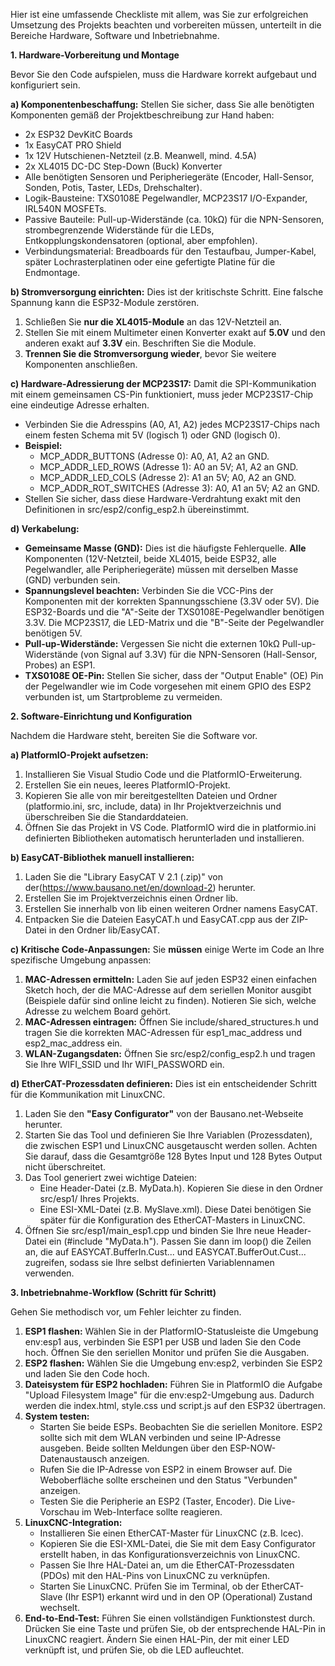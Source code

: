 Hier ist eine umfassende Checkliste mit allem, was Sie zur erfolgreichen Umsetzung des Projekts beachten und vorbereiten müssen, unterteilt in die Bereiche Hardware, Software und Inbetriebnahme.

**1\. Hardware-Vorbereitung und Montage**

Bevor Sie den Code aufspielen, muss die Hardware korrekt aufgebaut und konfiguriert sein.

**a) Komponentenbeschaffung:** Stellen Sie sicher, dass Sie alle benötigten Komponenten gemäß der Projektbeschreibung zur Hand haben:

- 2x ESP32 DevKitC Boards
- 1x EasyCAT PRO Shield
- 1x 12V Hutschienen-Netzteil (z.B. Meanwell, mind. 4.5A)
- 2x XL4015 DC-DC Step-Down (Buck) Konverter
- Alle benötigten Sensoren und Peripheriegeräte (Encoder, Hall-Sensor, Sonden, Potis, Taster, LEDs, Drehschalter).
- Logik-Bausteine: TXS0108E Pegelwandler, MCP23S17 I/O-Expander, IRL540N MOSFETs.
- Passive Bauteile: Pull-up-Widerstände (ca. 10kΩ) für die NPN-Sensoren, strombegrenzende Widerstände für die LEDs, Entkopplungskondensatoren (optional, aber empfohlen).
- Verbindungsmaterial: Breadboards für den Testaufbau, Jumper-Kabel, später Lochrasterplatinen oder eine gefertigte Platine für die Endmontage.

**b) Stromversorgung einrichten:** Dies ist der kritischste Schritt. Eine falsche Spannung kann die ESP32-Module zerstören.

1. Schließen Sie **nur die XL4015-Module** an das 12V-Netzteil an.
2. Stellen Sie mit einem Multimeter einen Konverter exakt auf **5.0V** und den anderen exakt auf **3.3V** ein. Beschriften Sie die Module.
3. **Trennen Sie die Stromversorgung wieder**, bevor Sie weitere Komponenten anschließen.

**c) Hardware-Adressierung der MCP23S17:** Damit die SPI-Kommunikation mit einem gemeinsamen CS-Pin funktioniert, muss jeder MCP23S17-Chip eine eindeutige Adresse erhalten.

- Verbinden Sie die Adresspins (A0, A1, A2) jedes MCP23S17-Chips nach einem festen Schema mit 5V (logisch 1) oder GND (logisch 0).
- **Beispiel:**
  - MCP_ADDR_BUTTONS (Adresse 0): A0, A1, A2 an GND.
  - MCP_ADDR_LED_ROWS (Adresse 1): A0 an 5V; A1, A2 an GND.
  - MCP_ADDR_LED_COLS (Adresse 2): A1 an 5V; A0, A2 an GND.
  - MCP_ADDR_ROT_SWITCHES (Adresse 3): A0, A1 an 5V; A2 an GND.
- Stellen Sie sicher, dass diese Hardware-Verdrahtung exakt mit den Definitionen in src/esp2/config_esp2.h übereinstimmt.

**d) Verkabelung:**

- **Gemeinsame Masse (GND):** Dies ist die häufigste Fehlerquelle. **Alle** Komponenten (12V-Netzteil, beide XL4015, beide ESP32, alle Pegelwandler, alle Peripheriegeräte) müssen mit derselben Masse (GND) verbunden sein.
- **Spannungslevel beachten:** Verbinden Sie die VCC-Pins der Komponenten mit der korrekten Spannungsschiene (3.3V oder 5V). Die ESP32-Boards und die "A"-Seite der TXS0108E-Pegelwandler benötigen 3.3V. Die MCP23S17, die LED-Matrix und die "B"-Seite der Pegelwandler benötigen 5V.
- **Pull-up-Widerstände:** Vergessen Sie nicht die externen 10kΩ Pull-up-Widerstände (von Signal auf 3.3V) für die NPN-Sensoren (Hall-Sensor, Probes) an ESP1.
- **TXS0108E OE-Pin:** Stellen Sie sicher, dass der "Output Enable" (OE) Pin der Pegelwandler wie im Code vorgesehen mit einem GPIO des ESP2 verbunden ist, um Startprobleme zu vermeiden.

**2\. Software-Einrichtung und Konfiguration**

Nachdem die Hardware steht, bereiten Sie die Software vor.

**a) PlatformIO-Projekt aufsetzen:**

1. Installieren Sie Visual Studio Code und die PlatformIO-Erweiterung.
2. Erstellen Sie ein neues, leeres PlatformIO-Projekt.
3. Kopieren Sie alle von mir bereitgestellten Dateien und Ordner (platformio.ini, src, include, data) in Ihr Projektverzeichnis und überschreiben Sie die Standarddateien.
4. Öffnen Sie das Projekt in VS Code. PlatformIO wird die in platformio.ini definierten Bibliotheken automatisch herunterladen und installieren.

**b) EasyCAT-Bibliothek manuell installieren:**

1. Laden Sie die "Library EasyCAT V 2.1 (.zip)" von der(<https://www.bausano.net/en/download-2>) herunter.
2. Erstellen Sie im Projektverzeichnis einen Ordner lib.
3. Erstellen Sie innerhalb von lib einen weiteren Ordner namens EasyCAT.
4. Entpacken Sie die Dateien EasyCAT.h und EasyCAT.cpp aus der ZIP-Datei in den Ordner lib/EasyCAT.

**c) Kritische Code-Anpassungen:** Sie **müssen** einige Werte im Code an Ihre spezifische Umgebung anpassen:

1. **MAC-Adressen ermitteln:** Laden Sie auf jeden ESP32 einen einfachen Sketch hoch, der die MAC-Adresse auf dem seriellen Monitor ausgibt (Beispiele dafür sind online leicht zu finden). Notieren Sie sich, welche Adresse zu welchem Board gehört.
2. **MAC-Adressen eintragen:** Öffnen Sie include/shared_structures.h und tragen Sie die korrekten MAC-Adressen für esp1_mac_address und esp2_mac_address ein.
3. **WLAN-Zugangsdaten:** Öffnen Sie src/esp2/config_esp2.h und tragen Sie Ihre WIFI_SSID und Ihr WIFI_PASSWORD ein.

**d) EtherCAT-Prozessdaten definieren:** Dies ist ein entscheidender Schritt für die Kommunikation mit LinuxCNC.

1. Laden Sie den **"Easy Configurator"** von der Bausano.net-Webseite herunter.
2. Starten Sie das Tool und definieren Sie Ihre Variablen (Prozessdaten), die zwischen ESP1 und LinuxCNC ausgetauscht werden sollen. Achten Sie darauf, dass die Gesamtgröße 128 Bytes Input und 128 Bytes Output nicht überschreitet.
3. Das Tool generiert zwei wichtige Dateien:
   - Eine Header-Datei (z.B. MyData.h). Kopieren Sie diese in den Ordner src/esp1/ Ihres Projekts.
   - Eine ESI-XML-Datei (z.B. MySlave.xml). Diese Datei benötigen Sie später für die Konfiguration des EtherCAT-Masters in LinuxCNC.
4. Öffnen Sie src/esp1/main_esp1.cpp und binden Sie Ihre neue Header-Datei ein (#include "MyData.h"). Passen Sie dann im loop() die Zeilen an, die auf EASYCAT.BufferIn.Cust... und EASYCAT.BufferOut.Cust... zugreifen, sodass sie Ihre selbst definierten Variablennamen verwenden.

**3\. Inbetriebnahme-Workflow (Schritt für Schritt)**

Gehen Sie methodisch vor, um Fehler leichter zu finden.

1. **ESP1 flashen:** Wählen Sie in der PlatformIO-Statusleiste die Umgebung env:esp1 aus, verbinden Sie ESP1 per USB und laden Sie den Code hoch. Öffnen Sie den seriellen Monitor und prüfen Sie die Ausgaben.
2. **ESP2 flashen:** Wählen Sie die Umgebung env:esp2, verbinden Sie ESP2 und laden Sie den Code hoch.
3. **Dateisystem für ESP2 hochladen:** Führen Sie in PlatformIO die Aufgabe "Upload Filesystem Image" für die env:esp2-Umgebung aus. Dadurch werden die index.html, style.css und script.js auf den ESP32 übertragen.
4. **System testen:**
   - Starten Sie beide ESPs. Beobachten Sie die seriellen Monitore. ESP2 sollte sich mit dem WLAN verbinden und seine IP-Adresse ausgeben. Beide sollten Meldungen über den ESP-NOW-Datenaustausch anzeigen.
   - Rufen Sie die IP-Adresse von ESP2 in einem Browser auf. Die Weboberfläche sollte erscheinen und den Status "Verbunden" anzeigen.
   - Testen Sie die Peripherie an ESP2 (Taster, Encoder). Die Live-Vorschau im Web-Interface sollte reagieren.
5. **LinuxCNC-Integration:**
   - Installieren Sie einen EtherCAT-Master für LinuxCNC (z.B. lcec).
   - Kopieren Sie die ESI-XML-Datei, die Sie mit dem Easy Configurator erstellt haben, in das Konfigurationsverzeichnis von LinuxCNC.
   - Passen Sie Ihre HAL-Datei an, um die EtherCAT-Prozessdaten (PDOs) mit den HAL-Pins von LinuxCNC zu verknüpfen.
   - Starten Sie LinuxCNC. Prüfen Sie im Terminal, ob der EtherCAT-Slave (Ihr ESP1) erkannt wird und in den OP (Operational) Zustand wechselt.
6. **End-to-End-Test:** Führen Sie einen vollständigen Funktionstest durch. Drücken Sie eine Taste und prüfen Sie, ob der entsprechende HAL-Pin in LinuxCNC reagiert. Ändern Sie einen HAL-Pin, der mit einer LED verknüpft ist, und prüfen Sie, ob die LED aufleuchtet.
